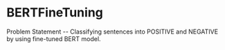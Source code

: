 # BERTFineTuning
Problem Statement -- Classifying sentences into POSITIVE and NEGATIVE by using fine-tuned BERT model. 

